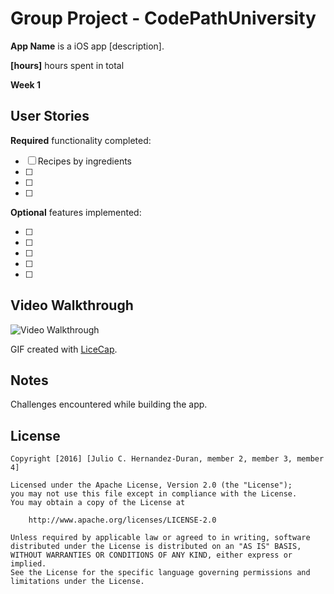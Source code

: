 # Group Project - CodePathUniversity

**App Name** is a iOS app [description].

**[hours]** hours spent in total

**Week 1**

## User Stories

**Required** functionality completed:

- [ ] Recipes by ingredients
- [ ] 
- [ ] 
- [ ] 

**Optional** features implemented:

- [ ] 
- [ ] 
- [ ] 
- [ ] 
- [ ] 

## Video Walkthrough 

<img src='.gif' title='Video Walkthrough' width='' alt='Video Walkthrough' />

GIF created with [LiceCap](http://www.cockos.com/licecap/).

## Notes

Challenges encountered while building the app.

## License

    Copyright [2016] [Julio C. Hernandez-Duran, member 2, member 3, member 4]

    Licensed under the Apache License, Version 2.0 (the "License");
    you may not use this file except in compliance with the License.
    You may obtain a copy of the License at

        http://www.apache.org/licenses/LICENSE-2.0

    Unless required by applicable law or agreed to in writing, software
    distributed under the License is distributed on an "AS IS" BASIS,
    WITHOUT WARRANTIES OR CONDITIONS OF ANY KIND, either express or implied.
    See the License for the specific language governing permissions and
    limitations under the License.
